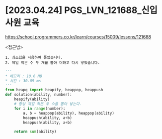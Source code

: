 #   [2023.04.24] PGS_LVN_121688_신입 사원 교육
https://school.programmers.co.kr/learn/courses/15009/lessons/121688

<접근법>

```
1. 최소힙을 사용하여 풀었습니다.
2. 제일 작은 수 두 개를 뽑아 더하고 다시 넣었습니다.
```



```python
'''
* 메모리 : 18.6 MB
* 시간 : 30.09 ms
'''
from heapq import heapify, heappop, heappush
def solution(ability, number):
    heapify(ability)
    # 항상 제일 작은 두 수를 뽑아 넣는다.
    for i in range(number):
        a, b = heappop(ability), heappop(ability)
        heappush(ability, a+b)
        heappush(ability, a+b)
    
    return sum(ability)
```
